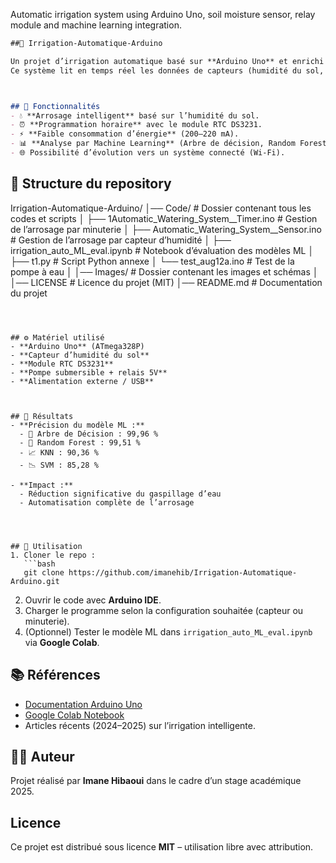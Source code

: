 
Automatic irrigation system using Arduino Uno, soil moisture sensor, relay module and machine learning integration.

```markdown
##🌱 Irrigation-Automatique-Arduino

Un projet d’irrigation automatique basé sur **Arduino Uno** et enrichi par des techniques de **Machine Learning** pour optimiser l’utilisation de l’eau.  
Ce système lit en temps réel les données de capteurs (humidité du sol, température, etc.) et déclenche une pompe uniquement lorsque c’est nécessaire.  



## 🚀 Fonctionnalités
- 💧 **Arrosage intelligent** basé sur l’humidité du sol.  
- ⏰ **Programmation horaire** avec le module RTC DS3231.  
- ⚡ **Faible consommation d’énergie** (200–220 mA).  
- 📊 **Analyse par Machine Learning** (Arbre de décision, Random Forest, SVM, etc.) pour prédire le besoin en arrosage.  
- 🌐 Possibilité d’évolution vers un système connecté (Wi-Fi).  


````
## 📂 Structure du repository
Irrigation-Automatique-Arduino/
│── Code/ # Dossier contenant tous les codes et scripts
│ ├── 1Automatic_Watering_System__Timer.ino # Gestion de l’arrosage par minuterie
│ ├── Automatic_Watering_System__Sensor.ino # Gestion de l’arrosage par capteur d’humidité
│ ├── irrigation_auto_ML_eval.ipynb # Notebook d’évaluation des modèles ML
│ ├── t1.py # Script Python annexe
│ └── test_aug12a.ino # Test de la pompe à eau
│
│── Images/ # Dossier contenant les images et schémas
│
│── LICENSE # Licence du projet (MIT)
│── README.md # Documentation du projet
````



## ⚙️ Matériel utilisé
- **Arduino Uno** (ATmega328P)  
- **Capteur d’humidité du sol**  
- **Module RTC DS3231**  
- **Pompe submersible + relais 5V**  
- **Alimentation externe / USB**  



## 🔬 Résultats
- **Précision du modèle ML :**
  - 🌳 Arbre de Décision : 99,96 %  
  - 🌲 Random Forest : 99,51 %  
  - 📈 KNN : 90,36 %  
  - 📉 SVM : 85,28 %  

- **Impact :**
  - Réduction significative du gaspillage d’eau  
  - Automatisation complète de l’arrosage  




## 📖 Utilisation
1. Cloner le repo :
   ```bash
   git clone https://github.com/imanehib/Irrigation-Automatique-Arduino.git
````

2. Ouvrir le code avec **Arduino IDE**.
3. Charger le programme selon la configuration souhaitée (capteur ou minuterie).
4. (Optionnel) Tester le modèle ML dans `irrigation_auto_ML_eval.ipynb` via **Google Colab**.



## 📚 Références

* [Documentation Arduino Uno](https://docs.arduino.cc/hardware/uno-rev3)
* [Google Colab Notebook](https://colab.research.google.com/)
* Articles récents (2024–2025) sur l’irrigation intelligente.



## 👩‍💻 Auteur

Projet réalisé par **Imane Hibaoui** dans le cadre d’un stage académique 2025.



##  Licence

Ce projet est distribué sous licence **MIT** – utilisation libre avec attribution.

```
